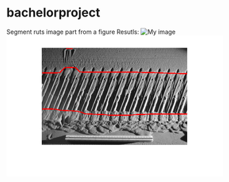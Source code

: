 # bachelorproject
Segment ruts image part from a figure
Resutls:
![My image](bbzzyy.github.com/bachelorproject/33.png)
![ScreenShot](33.png)
